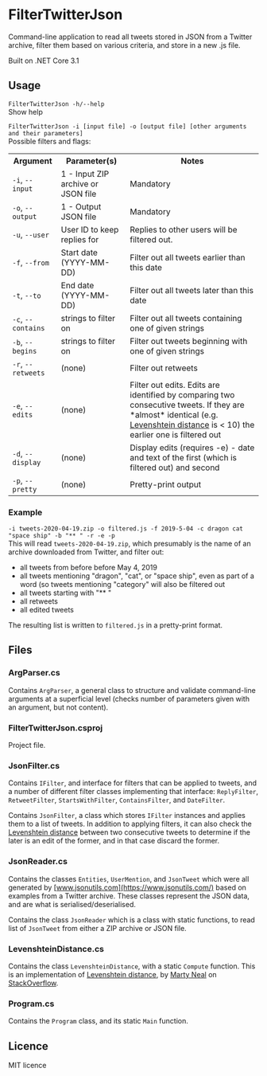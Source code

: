 # FilterTwitterJson #
Command-line application to read all tweets stored in JSON from a Twitter archive, filter them based on various criteria, and store in a new .js file.

Built on .NET Core 3.1
## Usage ##
`FilterTwitterJson -h/--help`<br>
Show help

`FilterTwitterJson -i [input file] -o [output file] [other arguments and their parameters]`<br>
Possible filters and flags:
<table>
<tr><th>Argument</th><th>Parameter(s)</th><th>Notes</th></tr>
<tr><td><code>-i</code>, <code>--input</code></td><td>1 - Input ZIP archive or JSON file</td><td>Mandatory</td></tr>
<tr><td><code>-o</code>, <code>--output</code></td><td>1 - Output JSON file</td><td>Mandatory</td></tr>
<tr><td><code>-u</code>, <code>--user</code></td><td>User ID to keep replies for</td><td>Replies to other users will be filtered out.</td></tr>
<tr><td><code>-f</code>, <code>--from</code></td><td>Start date (YYYY-MM-DD)</td><td>Filter out all tweets earlier than this date</td></tr>
<tr><td><code>-t</code>, <code>--to</code></td><td>End date (YYYY-MM-DD)</td><td>Filter out all tweets later than this date</td></tr>
<tr><td><code>-c</code>, <code>--contains</code></td><td>strings to filter on</td><td>Filter out all tweets containing one of given strings</td></tr>
<tr><td><code>-b</code>, <code>--begins</code></td><td>strings to filter on</td><td>Filter out tweets beginning with one of given strings</td></tr>
<tr><td><code>-r</code>, <code>--retweets</code></td><td>(none)</td><td>Filter out retweets</td></tr>
<tr><td><code>-e</code>, <code>--edits</code></td><td>(none)</td><td>Filter out edits. Edits are identified by comparing two consecutive tweets. If they are *almost* identical (e.g. <a href="https://en.wikipedia.org/wiki/Levenshtein_distance">Levenshtein distance</a> is < 10) the earlier one is filtered out</td></tr>
<tr><td><code>-d</code>, <code>--display</code></td><td>(none)</td><td>Display edits (requires -e) - date and text of the first (which is filtered out) and second</td></tr>
<tr><td><code>-p</code>, <code>--pretty</code></td><td>(none)</td><td>Pretty-print output</td></tr>
</table>

### Example ###
`-i tweets-2020-04-19.zip -o filtered.js -f 2019-5-04 -c dragon cat "space ship" -b "** " -r -e -p`<br>
This will read `tweets-2020-04-19.zip`, which presumably is the name of an archive downloaded from Twitter, and filter out:
* all tweets from before before May 4, 2019
* all tweets mentioning "dragon", "cat", or "space ship", even as part of a word (so tweets mentioning "category" will also be filtered out
* all tweets starting with "** "
* all retweets
* all edited tweets

The resulting list is written to `filtered.js` in a pretty-print format.

## Files ##
### ArgParser.cs ###
Contains `ArgParser`, a general class to structure and validate command-line arguments at a superficial level (checks number of parameters given with an argument, but not content).
### FilterTwitterJson.csproj ###
Project file.
### JsonFilter.cs ###
Contains `IFilter`, and interface for filters that can be applied to tweets, and a number of different filter classes implementing that interface: `ReplyFilter`, `RetweetFilter`, `StartsWithFilter`, `ContainsFilter`, and `DateFilter`.

Contains `JsonFilter`, a class which stores `IFilter` instances and applies them to a list of tweets. In addition to applying filters, it can also check the [Levenshtein distance](https://en.wikipedia.org/wiki/Levenshtein_distance) between two consecutive tweets to determine if the later is an edit of the former, and in that case discard the former.
### JsonReader.cs ###
Contains the classes `Entities`, `UserMention`, and `JsonTweet` which were all generated by [www.jsonutils.com](https://www.jsonutils.com/) based on examples from a Twitter archive. These classes represent the JSON data, and are what is serialised/deserialised.

Contains the class `JsonReader` which is a class with static functions, to read list of `JsonTweet` from either a ZIP archive or JSON file.
### LevenshteinDistance.cs ###
Contains the class `LevenshteinDistance`, with a static `Compute` function. This is an implementation of [Levenshtein distance](https://en.wikipedia.org/wiki/Levenshtein_distance), by [Marty Neal](https://stackoverflow.com/users/255244/marty-neal) on [StackOverflow](https://stackoverflow.com/questions/6944056/c-sharp-compare-string-similarity#6944095).
### Program.cs ###
Contains the `Program` class, and its static `Main` function.
## Licence ##
MIT licence
